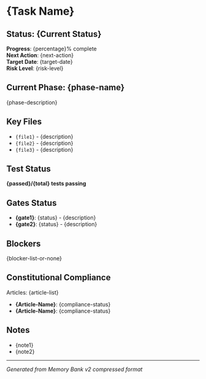 # {Task Name}

## Status: {Current Status}

**Progress**: {percentage}% complete  
**Next Action**: {next-action}  
**Target Date**: {target-date}  
**Risk Level**: {risk-level}

## Current Phase: {phase-name}

{phase-description}

## Key Files

- `{file1}` - {description}
- `{file2}` - {description}
- `{file3}` - {description}

## Test Status

**{passed}/{total} tests passing**

## Gates Status

- **{gate1}**: {status} - {description}
- **{gate2}**: {status} - {description}

## Blockers

{blocker-list-or-none}

## Constitutional Compliance

Articles: {article-list}

- **{Article-Name}**: {compliance-status}
- **{Article-Name}**: {compliance-status}

## Notes

- {note1}
- {note2}

---

_Generated from Memory Bank v2 compressed format_
